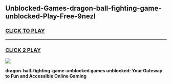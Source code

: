 
## Unblocked-Games-dragon-ball-fighting-game-unblocked-Play-Free-9nezl
<h3>
<a href="https://premium76.site?title=dragon-ball-fighting-game-unblocked&ref=21A">CLICK TO PLAY</a></h3>
<hr>

<h3>
<a href="https://premium76.site?title=dragon-ball-fighting-game-unblocked&ref=21A">CLICK 2 PLAY</a>
  
</h3>

<a href="https://premium76.site?title=dragon-ball-fighting-game-unblocked&ref=21A"><img src="https://clearcache.store/games.png"></a>


**dragon-ball-fighting-game-unblocked games unblocked: Your Gateway to Fun and Accessible Online Gaming**

